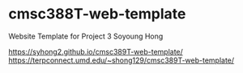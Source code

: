 # cmsc388T-web-template

Website Template for Project 3
Soyoung Hong

https://syhong2.github.io/cmsc389T-web-template/
https://terpconnect.umd.edu/~shong129/cmsc389T-web-template/

